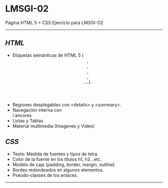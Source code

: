 # LMSGI-02
Página HTML 5 + CSS
Ejercicio para LMSGI-O2
___
## *HTML*
- Etiquetas semánticas de HTML 5 (<header>, <footer>, <article>, <section>, <aside>....).
- Regiones desplegables con \<details> y \<summary>\.
- Navegación interna con <nav> i àncores
- Listas y Tablas
- Material multimedia (Imagenes y Video)
  
## *CSS*
- Texto: Medida de fuentes y tipos de letra.
- Color de la fuente en los títulos h1, h2...etc.
- Modelo de caja (padding, border, margin, outline)
- Bordes redondeados en algunos elementos.
- Pseudo-classes de los enlaces.

___
